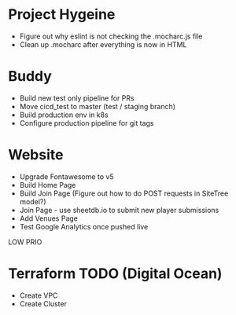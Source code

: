 # Project Hygeine
- Figure out why eslint is not checking the .mocharc.js file
- Clean up .mocharc after everything is now in HTML

# Buddy
- Build new test only pipeline for PRs
- Move cicd_test to master (test / staging branch)
- Build production env in k8s
- Configure production pipeline for git tags

# Website
- Upgrade Fontawesome to v5
- Build Home Page
- Build Join Page (Figure out how to do POST requests in SiteTree model?)
- Join Page - use sheetdb.io to submit new player submissions
- Add Venues Page
- Test Google Analytics once pushed live

LOW PRIO
# Terraform TODO (Digital Ocean)
- Create VPC
- Create Cluster